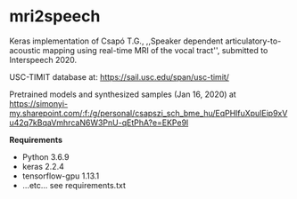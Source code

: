 # mri2speech

Keras implementation of Csapó T.G., ,,Speaker dependent articulatory-to-acoustic mapping using real-time MRI of the vocal tract'', submitted to Interspeech 2020.

USC-TIMIT database at: https://sail.usc.edu/span/usc-timit/

Pretrained models and synthesized samples (Jan 16, 2020) at
https://simonyi-my.sharepoint.com/:f:/g/personal/csapszi_sch_bme_hu/EqPHlfuXpulEip9xVu42q7kBqaVmhrcaN6W3PnU-qEtPhA?e=EKPe9l

**Requirements**

- Python 3.6.9
- keras 2.2.4
- tensorflow-gpu 1.13.1
- ...etc... see requirements.txt
